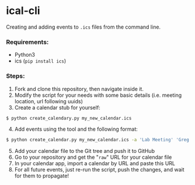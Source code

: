 # ical-cli
Creating and adding events to `.ics` files from the command line.

### Requirements:

- Python3
- ics (`pip install ics`)

### Steps:

1. Fork and clone this repository, then navigate inside it.
2. Modify the script for your needs with some basic details (i.e. meeting location, url following uuids)
3. Create a calendar stub for yourself:

```bash
$ python create_calendary.py my_new_calendar.ics
```

4. Add events using the tool and the following format:

```bash
$ python create_calendar.py my_new_calendar.ics -a 'Lab Meeting' 'Greg will present X' '2020-04-16 13:00:00' '2020-04-16 14:00:00'
```

5. Add your calendar file to the Git tree and push it to GitHub
6. Go to your repository and get the "`raw`" URL for your calendar file
7. In your calendar app, import a calendar by URL and paste this URL
8. For all future events, just re-run the script, push the changes, and wait for them to propagate!
